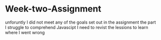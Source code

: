 # Week-two-Assignment

unforuntly I did not meet any of the goals set out in the assignment the part I struggle to comprehend Javascipt I need to revist the lessions to learn where I went wrong
